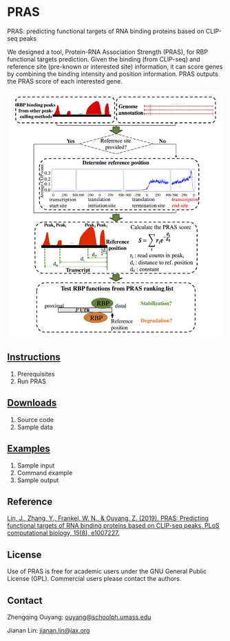 # PRAS
PRAS: predicting functional targets of RNA binding proteins based on CLIP-seq peaks

We designed a tool, Protein-RNA Association Strength (PRAS), for RBP functional targets prediction.
Given the binding  (from CLIP-seq) and reference site (pre-known or interested site) information, it can score genes by combining the binding intensity and position information.
PRAS outputs the PRAS score of each interested gene.

![alt text](figures/flowchart1.png)

## [Instructions](Instructions.md)
1. Prerequisites
2. Run PRAS

## [Downloads](zipped_code/Downloads.md)
1. Source code
2. Sample data

## [Examples](Examples.md)
1. Sample input
2. Command example
3. Sample output

## Reference
[Lin, J., Zhang, Y., Frankel, W. N., & Ouyang, Z. (2019). PRAS: Predicting functional targets of RNA binding proteins based on CLIP-seq peaks. PLoS computational biology, 15(8), e1007227.](https://journals.plos.org/ploscompbiol/article?id=10.1371/journal.pcbi.1007227)

## License
Use of PRAS is free for academic users under the GNU General Public License (GPL). Commercial users please contact the authors.

## Contact
Zhengqing Ouyang: ouyang@schoolph.umass.edu

Jianan Lin: jianan.lin@jax.org

